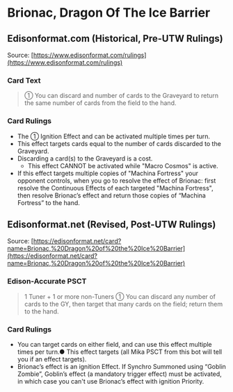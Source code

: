 # Brionac, Dragon Of The Ice Barrier

## Edisonformat.com (Historical, Pre-UTW Rulings)

Source: [https://www.edisonformat.com/rulings](https://www.edisonformat.com/rulings)

### Card Text

> ① You can discard and number of cards to the Graveyard to return the same number of cards from the field to the hand.

### Card Rulings

*   The ① Ignition Effect and can be activated multiple times per turn.
*   This effect targets cards equal to the number of cards discarded to the Graveyard.
*   Discarding a card(s) to the Graveyard is a cost.
    *   This effect CANNOT be activated while "Macro Cosmos" is active.
*   If this effect targets multiple copies of "Machina Fortress" your opponent controls, when you go to resolve the effect of Brionac: first resolve the Continuous Effects of each targeted "Machina Fortress", then resolve Brionac’s effect and return those copies of “Machina Fortress” to the hand.

## Edisonformat.net (Revised, Post-UTW Rulings)

Source: [https://edisonformat.net/card?name=Brionac,%20Dragon%20of%20the%20Ice%20Barrier](https://edisonformat.net/card?name=Brionac,%20Dragon%20of%20the%20Ice%20Barrier)

### Edison-Accurate PSCT

> 1 Tuner + 1 or more non-Tuners
> ① You can discard any number of cards to the GY, then target that many cards on the field; return them to the hand.

### Card Rulings

*   You can target cards on either field, and can use this effect multiple times per turn.● This effect targets (all Mika PSCT from this bot will tell you if an effect targets).
*   Brionac’s effect is an ignition Effect. If Synchro Summoned using “Goblin Zombie”, Goblin’s effect (a mandatory trigger effect) must be activated, in which case you can't use Brionac’s effect with ignition Priority.
            